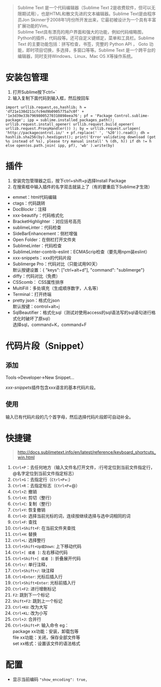 > Sublime Text 是一个代码编辑器（Sublime Text 2是收费软件，但可以无限期试用），也是HTML和散文先进的文本编辑器。Sublime Text是由程序员Jon Skinner于2008年1月份所开发出来，它最初被设计为一个具有丰富扩展功能的Vim。  
Sublime Text具有漂亮的用户界面和强大的功能，例如代码缩略图，Python的插件，代码段等。还可自定义键绑定，菜单和工具栏。Sublime Text 的主要功能包括：拼写检查，书签，完整的 Python API ， Goto 功能，即时项目切换，多选择，多窗口等等。Sublime Text 是一个跨平台的编辑器，同时支持Windows、Linux、Mac OS X等操作系统。

# 安装包管理
1. 打开Sublime按下ctrl+`
2. 输入复制下面代码到输入框，然后按回车

```
import urllib.request,os,hashlib; h = 'df21e130d211cfc94d9b0905775a7c0f' + '1e3d39e33b79698005270310898eea76'; pf = 'Package Control.sublime-package'; ipp = sublime.installed_packages_path(); urllib.request.install_opener( urllib.request.build_opener( urllib.request.ProxyHandler()) ); by = urllib.request.urlopen( 'http://packagecontrol.io/' + pf.replace(' ', '%20')).read(); dh = hashlib.sha256(by).hexdigest(); print('Error validating download (got %s instead of %s), please try manual install' % (dh, h)) if dh != h else open(os.path.join( ipp, pf), 'wb' ).write(by)
```

# 插件
1. 安装完包管理器之后，按下ctrl+shift+p选择Install Package
2. 在搜索框中输入插件的名字双击就装上了（有的要重启下Sublime才生效）

- emmet：html代码编辑
- ctags：代码跳转
- DocBlockr：注释
- xxx-beautify：代码格式化
- BracketHighlighter ：对应括号高亮
- sublimeLinter：代码检查
- SideBarEnhancement：侧栏增强
- Open Folder：在侧栏打开文件夹
- SublimeLinter：代码检查  
- SublimeLinter-contrib-eslint：ECMAScrip检查（要先用npm装eslint）
- xxx-snippets：xxx的代码片段
- Sublimerge Pro：代码对比（只能试用90天）  
默认按键设置：{ "keys": ["ctrl+alt+d"], "command": "sublimerge"}
- diffy：代码对比（免费）
- CSScomb： CSS属性排序
- MultiFill：多处填充（生成顺序数字，人名等）
- Terminal：打开终端
- pretty json：格式化json  
默认按键：control+alt+j
- SqlBeautifier：格式化sql（测试对使用access的sql语法写的sql语句进行格式化时破坏了原sql）  
选择sql，command+K，command+F


# 代码片段（Snippet）
## 添加
Tools->Developer->New Snippet...

*xxx-snippets*插件包含xxx语言的基本代码片段。

## 使用
输入已有代码片段的几个首字母，然后选择代码片段即可自动补全。

# 快捷键
> http://docs.sublimetext.info/en/latest/reference/keyboard_shortcuts_win.html

1. `Ctrl+P`：去任何地方（输入文件名打开文件，:行号定位到当前文件指定行，@名字定位到当前文件指定标志）
2. `Ctrl+G`：去指定行（`Ctrl+P`+:）
3. `Ctrl+R`：去指定标志（`Ctrl+P`+@）
4. `Ctrl+Z`: 撤销
5. `Ctrl+X`: 剪切（整行）
6. `Ctrl+C`: 复制（整行）
5. `Ctrl+Y`: 恢复撤销
6. `Ctrl+D`: 选择当前光标的词，连续按继续选择与选中词相同的词
7. `Ctrl+F`: 查找
8. `Ctrl+Shift+F`: 在当前文件夹查找
8. `Ctrl+H`: 替换
8. `ctrl+L`: 选择整行
9. `Ctrl+Shift+Up或Down`: 上下移动代码
10. `Ctrl+[ 或者 ]`: 左右移动代码
11. `Ctrl+Shift+[ 或者 ]`: 折叠展开代码
10. `Ctrl+/`: 单行注释，
11. `Ctrl+Shift+/`: 块注释
11. `Ctrl+Enter`: 光标后插入行
12. `Ctrl+Shift+Enter`: 光标前插入行
12. `Ctrl+F2`: 进行增刪标记
13. `F2`: 跳到下一个标记
14. `Shift+F2`: 跳到上一个标记
13. `Ctrl+KU`: 改为大写
14. `Ctrl+KL`: 改为小写
15. `Ctrl+J`: 合并行
16. `Ctrl+Shift+P`: 输入命令
eg：  
package xx功能：安装，卸载包等  
file xx功能：关闭，保存全部文件等  
set xx格式：设置该文件的语法格式  


# 配置
- 显示当前编码
```"show_encoding": true,```
